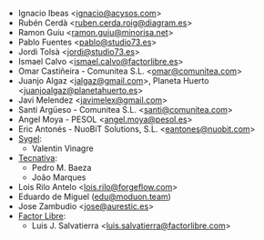 - Ignacio Ibeas \<<ignacio@acysos.com>\>
- Rubén Cerdà \<<ruben.cerda.roig@diagram.es>\>
- Ramon Guiu \<<ramon.guiu@minorisa.net>\>
- Pablo Fuentes \<<pablo@studio73.es>\>
- Jordi Tolsà \<<jordi@studio73.es>\>
- Ismael Calvo \<<ismael.calvo@factorlibre.es>\>
- Omar Castiñeira - Comunitea S.L. \<<omar@comunitea.com>\>
- Juanjo Algaz \<<jalgaz@gmail.com>\>, Planeta Huerto
  \<<juanjoalgaz@planetahuerto.es>\>
- Javi Melendez \<<javimelex@gmail.com>\>
- Santi Argüeso - Comunitea S.L. \<<santi@comunitea.com>\>
- Angel Moya - PESOL \<<angel.moya@pesol.es>\>
- Eric Antonés - NuoBiT Solutions, S.L. \<<eantones@nuobit.com>\>
- [Sygel](https://www.sygel.es):
  - Valentin Vinagre
- [Tecnativa](https://www.tecnativa.com):
  - Pedro M. Baeza
  - João Marques
- Lois Rilo Antelo \<<lois.rilo@forgeflow.com>\>
- Eduardo de Miguel (<edu@moduon.team>)
- Jose Zambudio \<<jose@aurestic.es>\>
- [Factor Libre](https://factorlibre.com):
  - Luis J. Salvatierra \<<luis.salvatierra@factorlibre.com>\>
